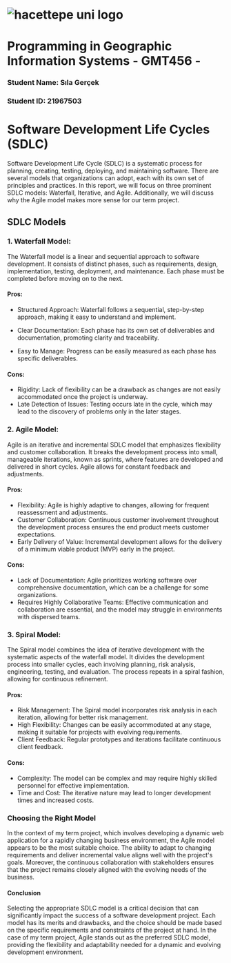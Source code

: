 # ![hacettepe uni logo](https://user-images.githubusercontent.com/120742291/228499073-c051153a-a1e9-4adc-9bd1-4e3015647017.svg)
# Programming in Geographic Information Systems - GMT456 -
### Student Name: Sıla Gerçek
### Student ID: 21967503

# Software Development Life Cycles (SDLC)
Software Development Life Cycle (SDLC) is a systematic process for planning, creating, testing, deploying, and maintaining software. There are several models that organizations can adopt, each with its own set of principles and practices. In this report, we will focus on three prominent SDLC models: Waterfall, Iterative, and Agile. Additionally, we will discuss why the Agile model makes more sense for our term project.

## SDLC Models
### 1. Waterfall Model:
The Waterfall model is a linear and sequential approach to software development. It consists of distinct phases, such as requirements, design, implementation, testing, deployment, and maintenance. Each phase must be completed before moving on to the next.
#### Pros:
* Structured Approach: Waterfall follows a sequential, step-by-step approach, making it easy to understand and implement.
  
* Clear Documentation: Each phase has its own set of deliverables and documentation, promoting clarity and traceability.
  
* Easy to Manage: Progress can be easily measured as each phase has specific deliverables.

#### Cons:  
* Rigidity: Lack of flexibility can be a drawback as changes are not easily accommodated once the project is underway.
* Late Detection of Issues: Testing occurs late in the cycle, which may lead to the discovery of problems only in the later stages.

### 2. Agile Model:
Agile is an iterative and incremental SDLC model that emphasizes flexibility and customer collaboration. It breaks the development process into small, manageable iterations, known as sprints, where features are developed and delivered in short cycles. Agile allows for constant feedback and adjustments.

#### Pros:
* Flexibility: Agile is highly adaptive to changes, allowing for frequent reassessment and adjustments.
* Customer Collaboration: Continuous customer involvement throughout the development process ensures the end product meets customer expectations.
* Early Delivery of Value: Incremental development allows for the delivery of a minimum viable product (MVP) early in the project.

#### Cons:
* Lack of Documentation: Agile prioritizes working software over comprehensive documentation, which can be a challenge for some organizations.
* Requires Highly Collaborative Teams: Effective communication and collaboration are essential, and the model may struggle in environments with dispersed teams.

### 3. Spiral Model:
 The Spiral model combines the idea of iterative development with the systematic aspects of the waterfall model. It divides the development process into smaller cycles, each involving planning, risk analysis, engineering, testing, and evaluation. The process repeats in a spiral fashion, allowing for continuous refinement.

#### Pros:
* Risk Management: The Spiral model incorporates risk analysis in each iteration, allowing for better risk management.
* High Flexibility: Changes can be easily accommodated at any stage, making it suitable for projects with evolving requirements.
* Client Feedback: Regular prototypes and iterations facilitate continuous client feedback.

#### Cons:
* Complexity: The model can be complex and may require highly skilled personnel for effective implementation.
* Time and Cost: The iterative nature may lead to longer development times and increased costs.

### **Choosing the Right Model**

In the context of my term project, which involves developing a dynamic web application for a rapidly changing business environment, the Agile model appears to be the most suitable choice. The ability to adapt to changing requirements and deliver incremental value aligns well with the project's goals. Moreover, the continuous collaboration with stakeholders ensures that the project remains closely aligned with the evolving needs of the business.

#### Conclusion
Selecting the appropriate SDLC model is a critical decision that can significantly impact the success of a software development project. Each model has its merits and drawbacks, and the choice should be made based on the specific requirements and constraints of the project at hand. In the case of my term project, Agile stands out as the preferred SDLC model, providing the flexibility and adaptability needed for a dynamic and evolving development environment.
